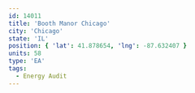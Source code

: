 ```yaml
---
id: 14011
title: 'Booth Manor Chicago'
city: 'Chicago'
state: 'IL'
position: { 'lat': 41.878654, 'lng': -87.632407 }
units: 58
type: 'EA'
tags:
  - Energy Audit
---
```

